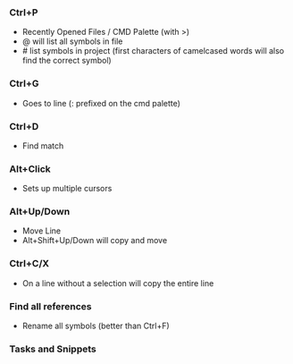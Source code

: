 ### Ctrl+P
- Recently Opened Files / CMD Palette (with >)
- @ will list all symbols in file
- \# list symbols in project (first characters of camelcased words will also find the correct symbol)
### Ctrl+G
- Goes to line (: prefixed on the cmd palette)

### Ctrl+D
- Find match

### Alt+Click
- Sets up multiple cursors

### Alt+Up/Down
- Move Line
- Alt+Shift+Up/Down will copy and move

### Ctrl+C/X 
- On a line without a selection will copy the entire line

### Find all references
- Rename all symbols (better than Ctrl+F)

###  Tasks and Snippets